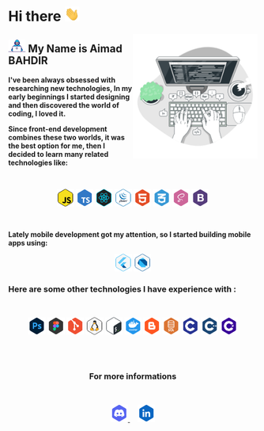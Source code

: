 # <b>Hi there</b> <a href="#"><img src="./assets/Hi.gif" width="30" /></a>
<a href="#"><img align="right" alt="developer" src="./assets/cover.svg" width="50%" /></a>

<h2><a href="#"><img alt="Developer" src="./assets/Developer.gif" width="35" /></a> My Name is Aimad BAHDIR</h2>

**<p>I've been always obsessed with researching new technologies, In my early beginnings I started designing and then discovered the world of coding, I loved it.</p>**
**<p>Since front-end development combines these two worlds, it was the best option for me, then I decided to learn many related technologies like:</p>**
<br>
<p align="center">
    <a href="#JavaScript"><img alt="JavaScript" title="JavaScript" src="./assets/JavaScript.svg" width="35px"/></a>
    <a href="#TypeScript"><img alt="TypeScript" title="TypeScript" src="./assets/TypeScript.svg" width="35px"/></a>
    <a href="#ReactJs"><img alt="ReactJs"  title="ReactJs" src="./assets/ReactJs.svg" width="35px"/></a>
    <a href="#JQuery"><img alt="JQuery"  title="JQuery" src="./assets/JQuery.svg" width="35px"/></a>
    <a href="#HTML5"><img alt="HTML5"  title="HTML5" src="./assets/HTML.svg" width="35px"/></a>
    <a href="#CSS3"><img alt="CSS3"  title="CSS3" src="./assets/CSS.svg" width="35px"/></a>
    <a href="#SASS"><img alt="SASS"  title="SASS" src="./assets/Sass.svg" width="35px"/></a>
    <a href="#Bootstrap"><img alt="Bootstrap"  title="Bootstrap" src="./assets/Bootstrap.svg" width="35px"/></a>
</p>
<br>

**<p>Lately mobile development got my attention, so I started building mobile apps using: </p>**
<p align="center">
    <a href="#Flutter"><img alt="Flutter" title="Flutter" src="./assets/Flutter.svg" width="35px"/></a>
    <a href="#Dart"><img alt="Dart" title="Dart" src="./assets/Dart.svg" width="35px"/></a>
</p>


### <b>Here are some other technologies I have experience with :</b>
<br>

<p align="center">
    <a href="#Photoshop"><img alt="Photoshop" title="Photoshop" src="./assets/Photoshop.svg" width="35px"/></a>
    <a href="#Figma"><img alt="Figma" title="Figma" src="./assets/Figma.svg" width="35px"/></a>
    <a href="#Git"><img alt="Git" title="Git" src="./assets/Git.svg" width="35px"/></a>
    <a href="#Linux"><img alt="Linux" title="Linux" src="./assets/Linux.svg" width="35px"/></a>
    <a href="#Bash"><img alt="Bash" title="Bash" src="./assets/Bash.svg" width="35px"/></a>
    <a href="#Docker"><img alt="Docker" title="Docker" src="./assets/Docker.svg" width="35px"/></a>
    <a href="#Blogger"><img alt="Blogger" title="Blogger" src="./assets/Blogger.svg" width="35px"/></a>
    <a href="#SQL"><img alt="SQL" title="SQL" src="./assets/SQL.svg" width="35px"/></a>
    <a href="#C"><img alt="C" title="C Lang" src="./assets/CLang.svg" width="35px"/></a>
    <a href="#CPP"><img alt="CPP" title="CPP" src="./assets/CPP.svg" width="35px"/></a>
    <a href="#CSharp"><img alt="CSharp" title="C Sharp" src="./assets/CSharp.svg" width="35px"/></a>
</p>
<br>
<br>

### <h3 align="center"><b>For more informations</b></h3>
<br>
<p align="center">
    <a title="Discord" href="https://discord.com/users/IX#7039" taeget="_blank">
        <img alt="Discord" src="./assets/Discord.svg" width="35px"/>
    </a>
    &nbsp;&nbsp;&nbsp;
    <a title="Linkedin" href="https://www.linkedin.com/in/aimadbahdir" taeget="_blank">
        <img alt="Linkedin" src="./assets/Linkedin.svg" width="35px"/>
    </a>
</p>
<br>
<br>